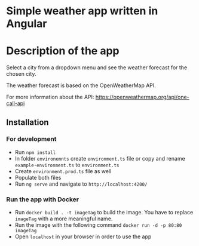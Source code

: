 # Simple weather app written in Angular

# Description of the app

Select a city from a dropdown menu and see the weather forecast for the chosen city.

The weather forecast is based on the OpenWeatherMap API.

For more information about the API: https://openweathermap.org/api/one-call-api

## Installation

### For development
- Run `npm install`
- In folder `environemnts` create `environment.ts` file or copy and rename `example-environment.ts` to `environment.ts`
- Create `environment.prod.ts` file as well
- Populate both files
- Run `ng serve` and navigate to `http://localhost:4200/`

### Run the app with Docker
- Run `docker build . -t imageTag` to build the image. You have to replace `imageTag` with a more meaningful name.
- Run the image with the following command `docker run -d -p 80:80 imageTag`
- Open `localhost` in your browser in order to use the app
